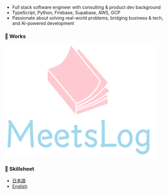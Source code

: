- Full stack software engineer with consulting & product dev background  
- TypeScript, Python, Firebase, Supabase, AWS, GCP 
- Passionate about solving real-world problems, bridging business & tech, and AI-powered development

### 📌 Works
[![MeetsLog](https://github.com/gichi-3/gichi-3/blob/main/assets/logoLargeClear.png?raw=true)](https://www.meetslog.net/)

### 📝 Skillsheet
- [日本語](https://github.com/gichi-3/gichi-3/blob/main/docs/skillsheet/ja.md)
- [English](https://github.com/gichi-3/gichi-3/blob/main/docs/skillsheet/en.md)
